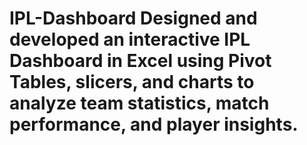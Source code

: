# IPL-Dashboard  Designed and developed an interactive IPL Dashboard in Excel using Pivot Tables, slicers, and charts to analyze team statistics, match performance, and player insights.
